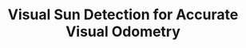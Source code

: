 ---
title: Visual Sun Detection for Accurate Visual Odometry
order: 2
img: /assets/img/sun_estimation.png
publications:
  - date: 2017-09-30
    title: "Inferring Sun Direction to Improve Visual Odometry: A Deep Learning Approach"
    authors: "Valentin Peretroukhin*, Lee Clement* and Jonathan Kelly"
    venue: "International Journal of Robotics Research (IJRR), Special Issue on Experimental Robotics, 2017, <i>to appear</i>"
    note: "*Equal contribution"
  
  - date: 2017-05-29
    title: "Reducing Drift in Visual Odometry by Inferring Sun Direction using a Bayesian Convolutional Neural Network"
    authors: "Valentin Peretroukhin*, Lee Clement* and Jonathan Kelly"
    venue: "In Proceedings of the IEEE International Conference on Robotics and Automation (ICRA), Singapore, 29 May - 3 June 2017"
    note: "*Equal contribution"
    links:
        doi: //dx.doi.org/10.1109/ICRA.2017.7989235
        preprint: //arxiv.org/pdf/1609.05993
        code: //github.com/utiasSTARS/sun-bcnn
        slides: /assets/docs/icra2017_sunbcnn_slides.pdf
        poster: /assets/docs/icra2017_sunbcnn_poster.pdf
        video: //youtu.be/c5XTrq3a2tE
  
  - date: 2016-10-03
    title: "Improving the Accuracy of Stereo Visual Odometry Using Visual Illumination Estimation"
    authors: "Lee Clement, Valentin Peretroukhin, and Jonathan Kelly"
    venue: "In Proceedings of the 2016 International Symposium on Experimental Robotics (ISER), Tokyo, Japan, 3 - 6 October 2016"
    award: "Toyota Student Participation Award, Invited to IJRR Special Issue"
    links:
        doi: //dx.doi.org/10.1007/978-3-319-50115-4_36
        preprint: //arxiv.org/pdf/1609.04705
        slides: /assets/docs/iser2016_sunVO_slides.pdf
---